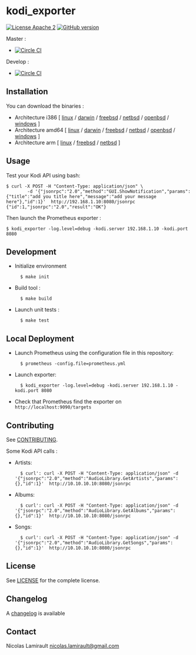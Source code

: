 # kodi_exporter

[![License Apache 2][badge-license]](LICENSE)
[![GitHub version](https://badge.fury.io/gh/nlamirault%2Fkodi_exporter.svg)](https://badge.fury.io/gh/nlamirault%2Fkodi_exporter)

Master :
* [![Circle CI](https://circleci.com/gh/nlamirault/kodi_exporter/tree/master.svg?style=svg)](https://circleci.com/gh/nlamirault/kodi_exporter/tree/master)

Develop :
* [![Circle CI](https://circleci.com/gh/nlamirault/kodi_exporter/tree/develop.svg?style=svg)](https://circleci.com/gh/nlamirault/kodi_exporter/tree/develop)

## Installation

You can download the binaries :

* Architecture i386 [ [linux](https://bintray.com/artifact/download/nlamirault/oss/kodi_exporter-0.2.0_linux_386) / [darwin](https://bintray.com/artifact/download/nlamirault/oss/kodi_exporter-0.2.0_darwin_386) / [freebsd](https://bintray.com/artifact/download/nlamirault/oss/kodi_exporter-0.2.0_freebsd_386) / [netbsd](https://bintray.com/artifact/download/nlamirault/oss/kodi_exporter-0.2.0_netbsd_386) / [openbsd](https://bintray.com/artifact/download/nlamirault/oss/kodi_exporter-0.2.0_openbsd_386) / [windows](https://bintray.com/artifact/download/nlamirault/oss/kodi_exporter-0.2.0_windows_386.exe) ]
* Architecture amd64 [ [linux](https://bintray.com/artifact/download/nlamirault/oss/kodi_exporter-0.2.0_linux_amd64) / [darwin](https://bintray.com/artifact/download/nlamirault/oss/kodi_exporter-0.2.0_darwin_amd64) / [freebsd](https://bintray.com/artifact/download/nlamirault/oss/kodi_exporter-0.2.0_freebsd_amd64) / [netbsd](https://bintray.com/artifact/download/nlamirault/oss/kodi_exporter-0.2.0_netbsd_amd64) / [openbsd](https://bintray.com/artifact/download/nlamirault/oss/kodi_exporter-0.2.0_openbsd_amd64) / [windows](https://bintray.com/artifact/download/nlamirault/oss/kodi_exporter-0.2.0_windows_amd64.exe) ]
* Architecture arm [ [linux](https://bintray.com/artifact/download/nlamirault/oss/kodi_exporter-0.2.0_linux_arm) / [freebsd](https://bintray.com/artifact/download/nlamirault/oss/kodi_exporter-0.2.0_freebsd_arm) / [netbsd](https://bintray.com/artifact/download/nlamirault/oss/kodi_exporter-0.2.0_netbsd_arm) ]


## Usage

Test your Kodi API using bash:

    $ curl -X POST -H "Content-Type: application/json" \
            -d '{"jsonrpc":"2.0","method":"GUI.ShowNotification","params":{"title":"add you title here","message":"add your message here"},"id":1}'  http://192.168.1.10:8080/jsonrpc
    {"id":1,"jsonrpc":"2.0","result":"OK"}

Then launch the Prometheus exporter :

    $ kodi_exporter -log.level=debug -kodi.server 192.168.1.10 -kodi.port 8080


## Development

* Initialize environment

        $ make init

* Build tool :

        $ make build

* Launch unit tests :

        $ make test


## Local Deployment

* Launch Prometheus using the configuration file in this repository:

        $ prometheus -config.file=prometheus.yml

* Launch exporter:

        $ kodi_exporter -log.level=debug -kodi.server 192.168.1.10 -kodi.port 8080

* Check that Prometheus find the exporter on `http://localhost:9090/targets`


## Contributing

See [CONTRIBUTING](CONTRIBUTING.md).

Some Kodi API calls :

* Artists:

        $ curl': curl -X POST -H "Content-Type: application/json" -d '{"jsonrpc":"2.0","method":"AudioLibrary.GetArtists","params":{},"id":1}'  http://10.10.10.10:8080/jsonrpc

* Albums:

        $ curl': curl -X POST -H "Content-Type: application/json" -d '{"jsonrpc":"2.0","method":"AudioLibrary.GetAlbums","params":{},"id":1}'  http://10.10.10.10:8080/jsonrpc

* Songs:

        $ curl': curl -X POST -H "Content-Type: application/json" -d '{"jsonrpc":"2.0","method":"AudioLibrary.GetSongs","params":{},"id":1}'  http://10.10.10.10:8080/jsonrpc

## License

See [LICENSE](LICENSE) for the complete license.


## Changelog

A [changelog](ChangeLog.md) is available


## Contact

Nicolas Lamirault <nicolas.lamirault@gmail.com>

[badge-license]: https://img.shields.io/badge/license-Apache2-green.svg?style=flat
